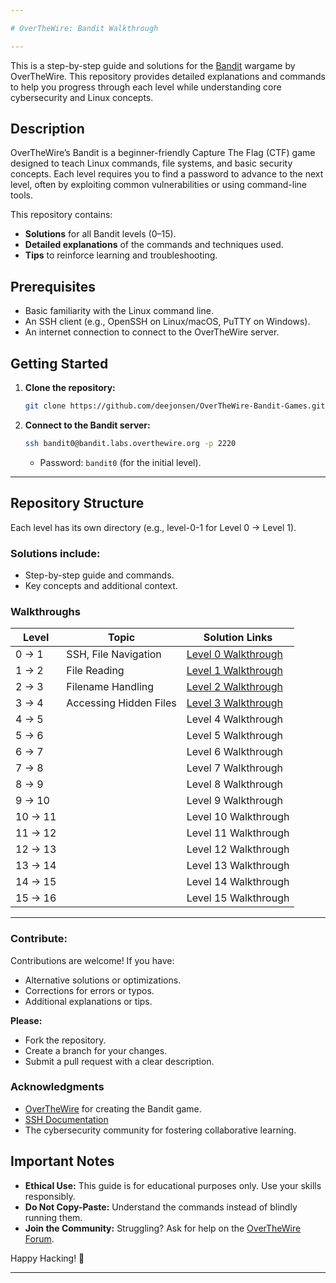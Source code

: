 ```yaml
---

# OverTheWire: Bandit Walkthrough

---
```


This is a step-by-step guide and solutions for the [Bandit](https://overthewire.org/wargames/bandit/) wargame by OverTheWire. This repository provides detailed explanations and commands to help you progress through each level while understanding core cybersecurity and Linux concepts.


## **Description**
OverTheWire’s Bandit is a beginner-friendly Capture The Flag (CTF) game designed to teach Linux commands, file systems, and basic security concepts. Each level requires you to find a password to advance to the next level, often by exploiting common vulnerabilities or using command-line tools.

This repository contains:
- **Solutions** for all Bandit levels (0–15).
- **Detailed explanations** of the commands and techniques used.
- **Tips** to reinforce learning and troubleshooting.

## **Prerequisites**
- Basic familiarity with the Linux command line.
- An SSH client (e.g., OpenSSH on Linux/macOS, PuTTY on Windows).
- An internet connection to connect to the OverTheWire server.

## **Getting Started**
1. **Clone the repository:**
   ```bash
   git clone https://github.com/deejonsen/OverTheWire-Bandit-Games.git
   ```
   
 2. **Connect to the Bandit server:**
    ```bash
    ssh bandit0@bandit.labs.overthewire.org -p 2220
    ```
    - Password: `bandit0` (for the initial level).

  ---

## **Repository Structure**
Each level has its own directory (e.g., level-0-1 for Level 0 → Level 1).

### Solutions include:

- Step-by-step guide and commands.
- Key concepts and additional context.

### **Walkthroughs**
 Level   | Topic                                                             | Solution Links                |
|--------|-------------------------------------------------------------------|-------------------------------|
| 0 → 1  | SSH, File Navigation| [Level 0 Walkthrough](https://github.com/deejonsen/OverTheWire-Bandit-Games/blob/main/Bandit_Level_0.md)              |
| 1 → 2	| File Reading | [Level 1 Walkthrough](https://github.com/deejonsen/OverTheWire-Bandit-Games/blob/main/Bandit_Level_1.md) |
| 2 → 3  | Filename Handling | [Level 2 Walkthrough](https://github.com/deejonsen/OverTheWire-Bandit-Games/blob/main/Bandit_Level_2.md) |
| 3 → 4  | Accessing Hidden Files | [Level 3 Walkthrough](https://github.com/deejonsen/OverTheWire-Bandit-Games/blob/main/Bandit_Level_3.md) |
| 4 → 5       |                                                                   | Level 4 Walkthrough                               |
| 5 → 6       |                                                                   | Level 5 Walkthrough                               |
| 6 → 7       |                                                                   | Level 6 Walkthrough                               |
| 7 → 8       |                                                                   | Level 7 Walkthrough                               |
| 8 → 9       |                                                                   | Level 8 Walkthrough                              | 
| 9 → 10      |                                                                   | Level 9 Walkthrough                              |
| 10 → 11     |                                                                   | Level 10 Walkthrough                             |  
| 11 → 12     |                                                                   | Level 11 Walkthrough                             |
| 12 → 13     |                                                                   | Level 12 Walkthrough                              |
| 13 → 14     |                                                                   | Level 13 Walkthrough                              |
| 14 → 15     |                                                                   | Level 14 Walkthrough                                |
| 15 → 16     |                                                                   | Level 15 Walkthrough                               |


---

### **Contribute:**
Contributions are welcome! If you have:
  - Alternative solutions or optimizations.
  - Corrections for errors or typos.
  - Additional explanations or tips.

**Please:**

  - Fork the repository.
  - Create a branch for your changes.
  - Submit a pull request with a clear description.


### **Acknowledgments**
  - [OverTheWire](https://overthewire.org/) for creating the Bandit game.
  - [SSH Documentation](https://www.openssh.com/manual.html)
  - The cybersecurity community for fostering collaborative learning.


## **Important Notes**
- **Ethical Use:** This guide is for educational purposes only. Use your skills responsibly.
- **Do Not Copy-Paste:** Understand the commands instead of blindly running them.
- **Join the Community:** Struggling? Ask for help on the [OverTheWire Forum](https://forum.overthewire.org/).


Happy Hacking! 🚀

---
